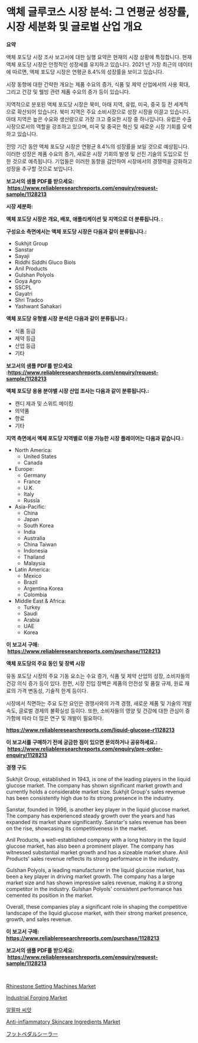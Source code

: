 <p><h1>액체 글루코스 시장 분석: 그 연평균 성장률, 시장 세분화 및 글로벌 산업 개요</h1></p><p><strong>요약</strong></p>
<p><p>액체 포도당 시장 조사 보고서에 대한 실행 요약은 현재의 시장 상황에 특정합니다. 현재 액체 포도당 시장은 안정적인 성장세를 유지하고 있습니다. 2021 년 가장 최근의 데이터에 따르면, 액체 포도당 시장은 연평균 8.4%의 성장률을 보이고 있습니다.</p><p>시장 동향에 대한 간략한 개요는 제품 수요의 증가, 식품 및 제약 산업에서의 사용 확대, 그리고 건강 및 웰빙 관련 제품 수요의 증가 등이 있습니다.</p><p>지역적으로 분포된 액체 포도당 시장은 북미, 아태 지역, 유럽, 미국, 중국 등 전 세계적으로 확산되어 있습니다. 북미 지역은 주요 소비시장으로 성장 시장을 이끌고 있습니다. 아태 지역은 높은 수요와 생산량으로 가장 크고 중요한 시장 중 하나입니다. 유럽은 수출 시장으로서의 역할을 강조하고 있으며, 미국 및 중국은 혁신 및 새로운 시장 기회를 모색하고 있습니다.</p><p>전망 기간 동안 액체 포도당 시장은 연평균 8.4%의 성장률을 보일 것으로 예상됩니다. 이러한 성장은 제품 수요의 증가, 새로운 시장 기회의 발생 및 선진 기술의 도입으로 인한 것으로 예측됩니다. 기업들은 이러한 동향을 감안하여 시장에서의 경쟁력을 강화하고 성장을 추구할 것으로 보입니다.</p></p>
<p><strong>보고서의 샘플 PDF를 받으세요: &nbsp;<a href="https://www.reliableresearchreports.com/enquiry/request-sample/1128213">https://www.reliableresearchreports.com/enquiry/request-sample/1128213</a></strong></p>
<p><strong>시장 세분화:</strong></p>
<p><strong> 액체 포도당 시장은 개요, 배포, 애플리케이션 및 지역으로 더 분류됩니다. :</strong></p>
<p><strong>구성요소 측면에서는 액체 포도당 시장은 다음과 같이 분류됩니다.:</strong></p>
<p><ul><li>Sukhjit Group</li><li>Sanstar</li><li>Sayaji</li><li>Riddhi Siddhi Gluco Biols</li><li>Anil Products</li><li>Gulshan Polyols</li><li>Goya Agro</li><li>SSCPL</li><li>Gayatri</li><li>Shri Tradco</li><li>Yashwant Sahakari</li></ul></p>
<p><strong> 액체 포도당 유형별 시장 분석은 다음과 같이 분류됩니다.:</strong></p>
<p><ul><li>식품 등급</li><li>제약 등급</li><li>산업 등급</li><li>기타</li></ul></p>
<p><strong>보고서의 샘플 PDF를 받으세요 :<a href="https://www.reliableresearchreports.com/enquiry/request-sample/1128213">https://www.reliableresearchreports.com/enquiry/request-sample/1128213</a></strong></p>
<p><strong> 액체 포도당 응용 분야별 시장 산업 조사는 다음과 같이 분류됩니다.:</strong></p>
<p><ul><li>캔디 제과 및 스위트 메이킹</li><li>의약품</li><li>향료</li><li>기타</li></ul></p>
<p><strong>지역 측면에서 액체 포도당 지역별로 이용 가능한 시장 플레이어는 다음과 같습니다.:</strong></p>
<p><ul>
    <li>
        North America:
        <ul>
            <li>United States</li>
            <li>Canada</li>
        </ul>
    </li>
    <li>
        Europe:
        <ul>
            <li>Germany</li>
            <li>France</li>
            <li>U.K.</li>
            <li>Italy</li>
            <li>Russia</li>
        </ul>
    </li>
    <li>
        Asia-Pacific:
        <ul>
            <li>China</li>
            <li>Japan</li>
            <li>South Korea</li>
            <li>India</li>
            <li>Australia</li>
            <li>China Taiwan</li>
            <li>Indonesia</li>
            <li>Thailand</li>
            <li>Malaysia</li>
        </ul>
    </li>
    <li>
        Latin America:
        <ul>
            <li>Mexico</li>
            <li>Brazil</li>
            <li>Argentina Korea</li>
            <li>Colombia</li>
        </ul>
    </li>
    <li>
        Middle East & Africa:
        <ul>
            <li>Turkey</li>
            <li>Saudi</li>
            <li>Arabia</li>
            <li>UAE</li>
            <li>Korea</li>
        </ul>
    </li>
    </ul></p>
<p><strong>이 보고서 구매: &nbsp;<a href="https://www.reliableresearchreports.com/purchase/1128213">https://www.reliableresearchreports.com/purchase/1128213</a></strong></p>
<p><strong>액체 포도당의 주요 동인 및 장벽 시장</strong></p>
<p><p>유동 포도당 시장의 주요 기동 요소는 수요 증가, 식품 및 제약 산업의 성장, 소비자들의 건강 의식 증가 등이 있다. 한편, 시장 진입 장벽은 제품의 안전성 및 품질 규제, 원료 재료의 가격 변동성, 기술적 한계 등이다.</p><p>시장에서 직면하는 주요 도전 요인은 경쟁사와의 가격 경쟁, 새로운 제품 및 기술의 개발 속도, 글로벌 경제의 불확실성 등이다. 또한, 소비자들의 영양 및 건강에 대한 관심이 증가함에 따라 더 많은 연구 및 개발이 필요하다.</p></p>
<p><strong><a href="https://www.reliableresearchreports.com/liquid-glucose-r1128213">https://www.reliableresearchreports.com/liquid-glucose-r1128213</a></strong></p>
<p><strong>이 보고서를 구매하기 전에 궁금한 점이 있으면 문의하거나 공유하세요.: &nbsp;<a href="https://www.reliableresearchreports.com/enquiry/pre-order-enquiry/1128213">https://www.reliableresearchreports.com/enquiry/pre-order-enquiry/1128213</a></strong></p>
<p><strong>경쟁 구도</strong></p>
<p><p>Sukhjit Group, established in 1943, is one of the leading players in the liquid glucose market. The company has shown significant market growth and currently holds a considerable market size. Sukhjit Group's sales revenue has been consistently high due to its strong presence in the industry.</p><p>Sanstar, founded in 1996, is another key player in the liquid glucose market. The company has experienced steady growth over the years and has expanded its market share significantly. Sanstar's sales revenue has been on the rise, showcasing its competitiveness in the market.</p><p>Anil Products, a well-established company with a long history in the liquid glucose market, has also been a prominent player. The company has witnessed substantial market growth and has a sizeable market share. Anil Products' sales revenue reflects its strong performance in the industry.</p><p>Gulshan Polyols, a leading manufacturer in the liquid glucose market, has been a key player in driving market growth. The company has a large market size and has shown impressive sales revenue, making it a strong competitor in the industry. Gulshan Polyols' consistent performance has cemented its position in the market.</p><p>Overall, these companies play a significant role in shaping the competitive landscape of the liquid glucose market, with their strong market presence, growth, and sales revenue.</p></p>
<p><strong>이 보고서 구매: &nbsp; <a href="https://www.reliableresearchreports.com/purchase/1128213">https://www.reliableresearchreports.com/purchase/1128213</a></strong></p>
<p><strong>보고서의 샘플 PDF를 받으세요: &nbsp;<a href="https://www.reliableresearchreports.com/enquiry/request-sample/1128213">https://www.reliableresearchreports.com/enquiry/request-sample/1128213</a></strong><strong></strong></p>
<p>&nbsp;</p>
<p><p><a href="https://github.com/derrinmiltonellis35gcl/Market-Research-Report-List-2/blob/main/rhinestone-setting-machines-market.md">Rhinestone Setting Machines Market</a></p><p><a href="https://issuu.com/reportprime-2/docs/industrial-forging-market-size-2030.pptx">Industrial Forging Market</a></p><p><a href="https://github.com/fredrickeglers/Market-Research-Report-List-1/blob/main/990397628996.md">알팔파 씨앗</a></p><p><a href="https://www.linkedin.com/pulse/anti-inflammatory-skincare-ingredients-market-size-global-k9vhc?trackingId=n5wjsCQa2%2Bfb8qq%2FyiKmHw%3D%3D">Anti-inflammatory Skincare Ingredients Market</a></p><p><a href="https://github.com/efcvopdgkdx128/Market-Research-Report-List-1/blob/main/809871731479.md">フットペダルシーラー</a></p></p>